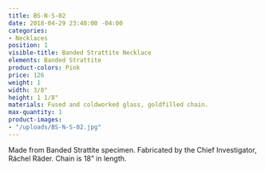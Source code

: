 ```yaml
---
title: BS-N-S-02
date: 2018-04-29 23:40:00 -04:00
categories:
- Necklaces
position: 1
visible-title: Banded Strattite Necklace
elements: Banded Strattite
product-colors: Pink
price: 126
weight: 1
width: 3/8"
height: 1 1/8"
materials: Fused and coldworked glass, goldfilled chain.
max-quantity: 1
product-images:
- "/uploads/BS-N-S-02.jpg"
---
```


Made from Banded Strattite specimen. Fabricated by the Chief Investigator, Ráchel Räder. Chain is 18” in length.